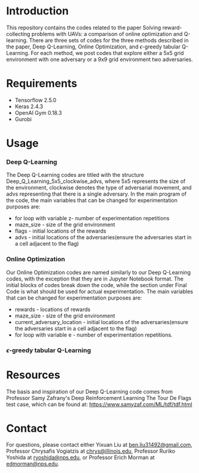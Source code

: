 # Introduction

This repository contains the codes related to the paper Solving reward-collecting problems with UAVs: a comparison of online optimization and Q-learning. There are three sets of codes for the three methods described in the paper, Deep Q-Learning, Online Optimization, and $\epsilon$-greedy tabular Q-Learning. For each method, we post codes that explore either a 5x5 grid environment with one adversary or a 9x9 grid environment two adversaries. 

# Requirements

* Tensorflow 2.5.0
* Keras 2.4.3
* OpenAI Gym 0.18.3
* Gurobi

# Usage

### Deep Q-Learning

The Deep Q-Learning codes are titled with the structure Deep_Q_Learning_5x5_clockwise_advs, where 5x5 represents the size of the environment, clockwise denotes the type of adversarial movement, and advs representing that there is a single adversary. In the main program of the code, the main variables that can be changed for experimentation purposes are:

* for loop with variable z- number of experimentation repetitions
* maze_size - size of the grid environment
* flags - initial locations of the rewards
* advs - initial locations of the adversaries(ensure the adversaries start in a cell adjacent to the flag)

### Online Optimization

Our Online Optimization codes are named similarly to our Deep Q-Learning codes, with the exception that they are in Jupyter Notebook format. The initial blocks of codes break down the code, while the section under Final Code is what should be used for actual experimentation. The main variables that can be changed for experimentation purposes are:


* rewards - locations of rewards
* maze_size - size of the grid environment
* current_adversary_location - initial locations of the adversaries(ensure the adversaries start in a cell adjacent to the flag)
* for loop with variable e - number of experimentation repetitions.

### $\epsilon$-greedy tabular Q-Learning


# Resources

The basis and inspiration of our Deep Q-Learning code comes from Professor Samy Zafrany's Deep Reinforcement Learning
The Tour De Flags test case, which can be found at: https://www.samyzaf.com/ML/tdf/tdf.html

# Contact

For questions, please contact either Yixuan Liu at ben.liu31492@gmail.com, Professor Chrysafis Vogiatzis at chrys@illinois.edu, Professor Ruriko Yoshida at ryoshida@nps.edu, or Professor Erich Morman at edmorman@nps.edu.
